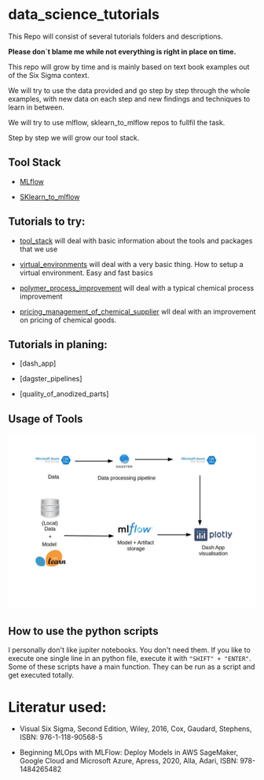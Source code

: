 # data_science_tutorials


This Repo will consist of several tutorials folders and descriptions. 

**Please don`t blame me while not everything is right in place on time.** 

This repo will grow by time and is mainly based on text book examples out of the Six Sigma context.

We will try to use the data provided and go step by step through the whole examples, with new data on each step and new findings and techniques to learn in between.

We will try to use mlflow, sklearn_to_mlflow repos to fullfil the task.

Step by step we will grow our tool stack.

## Tool Stack

- [MLflow](https://github.com/heiko1234/mlflow)

- [SKlearn_to_mlflow](https://github.com/heiko1234/SKlearn_to_MLFLow)



## Tutorials to try:

- [tool_stack](./tool_stack/) will deal with basic information about the tools and packages that we use


- [virtual_environments](./virtual_environments) will deal with a very basic thing. How to setup a virtual environment. Easy and fast basics


- [polymer_process_improvement](./polymer_process_improvement/) will deal with a typical chemical process improvement 

- [pricing_management_of_chemical_supplier](./price_management/) wll deal with an improvement on pricing of chemical goods.



## Tutorials in planing:

- [dash_app]

- [dagster_pipelines]

- [quality_of_anodized_parts]




## Usage of Tools

![Packages_workflow](Packages_Workflow.jpg)


## How to use the python scripts

I personally don't like jupiter notebooks. You don't need them. If you like to execute one single line in an python file, execute it with ` "SHIFT" + "ENTER" `. Some of these scripts have a main function. They can be run as a script and get executed totally.



# Literatur used:

- Visual Six Sigma, Second Edition, Wiley, 2016, Cox, Gaudard, Stephens, ISBN: 976-1-118-90568-5  

- Beginning MLOps with MLFlow: Deploy Models in AWS SageMaker, Google Cloud and Microsoft Azure, Apress, 2020, Alla, Adari, ISBN: 978-1484265482


